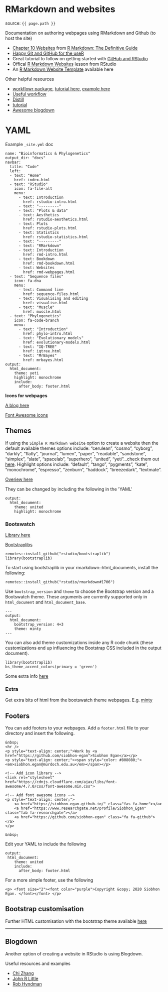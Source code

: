 # RMarkdown and websites

source: `{{ page.path }}`

<i class="fas fa-link"></i> Documentation on authoring webpages using RMarkdown and Github (to host the site)

* [Chapter 10 Websites](https://bookdown.org/yihui/rmarkdown/websites.html) from [R Markdown: The Definitive Guide](https://bookdown.org/yihui/rmarkdown/)
* [Happy Git and GitHub for the useR](https://happygitwithr.com/)
* Great tutorial to follow on getting started with [GitHub and RStudio](https://resources.github.com/whitepapers/github-and-rstudio/)
* Offical [R Markdown Websites](https://rmarkdown.rstudio.com/lesson-13.html) lesson from RStudio
* An [R Markdown Website Template](https://github.com/yutannihilation/rmarkdown-website-template) available here

Other helpful resources

* [workflowr package](https://jdblischak.github.io/workflowr/), [tutorial here](https://cran.r-project.org/web/packages/workflowr/vignettes/wflow-01-getting-started.html), [example here](https://stephenslab.github.io/wflow-divvy/index.html)
* [Useful workflow](https://robertmitchellv.com/blog-building-site-with-rmarkdown.html)
* [Distill](https://rstudio.github.io/distill/)
* [tutorial](https://robchavez.github.io/datascience_gallery/html_only/websites.html)
* [Awesome blogdown](https://awesome-blogdown.com/)


# YAML

Example `_site.yml` doc


```
name: "Bioinformatics & Phylogenetics"
output_dir: "docs"
navbar:
  title: "Code"
  left:
  - text: "Home"
    href: index.html
  - text: "RStudio"
    icon: fa-file-alt
    menu:
      - text: Introduction
        href: rstudio-intro.html
      - text: "---------"
      - text: "Plots & data"
      - text: Aesthetics
        href: rstudio-aesthetics.html
      - text: Plots
        href: rstudio-plots.html
      - text: Statistics
        href: rstudio-statistics.html
      - text: "---------"
      - text: "RMarkdown"
      - text: Introduction
        href: rmd-intro.html
      - text: Bookdown
        href: rmd-bookdown.html
      - text: Websites
        href: rmd-webpages.html
  - text: "Sequence files"
    icon: fa-dna
    menu:
      - text: Command line
        href: sequence-files.html
      - text: Visualising and editing
        href: visualise.html
      - text: "Muscle"
        href: muscle.html
  - text: "Phylogenetics"
    icon: fa-code-branch
    menu:
      - text: "Introduction"
        href: phylo-intro.html
      - text: "Evolutionary models"
        href: evolutionary-models.html
      - text: "IQ-TREE"
        href: iqtree.html
      - text: "MrBayes"
        href: mrbayes.html
output:
  html_document:
    theme: yeti
    highlight: monochrome
    include:
      after_body: footer.html
```


**Icons for webpages**

[A blog here](https://www.r-bloggers.com/icon-web-icons-for-rmarkdown/)

[Font Awesome icons](https://fontawesome.com/)

## Themes

If using the `Simple R Markdown website` option to create a website then the default available themes options include:
“cerulean”, “cosmo”, “cyborg”, “darkly”, “flatly”, “journal”, “lumen”, “paper”, “readable”, “sandstone”, “simplex”, “slate”, “spacelab”, “superhero”, “united”, “yeti”...check them out [here](https://bootswatch.com/).
Highlight options include:
“default”, “tango”, “pygments”, “kate”, “monochrome”, “espresso”, “zenburn”, “haddock”, “breezedark”, “textmate”.

[Overiew here](https://www.datadreaming.org/post/r-markdown-theme-gallery/)

They can be changed by including the following in the 'YAML'
```
output:
  html_document:
    theme: united
    highlight: monochrome
```

### Bootswatch

[Library here](https://bootswatch.com/)

[Bootstraplibs](https://rstudio.github.io/bootstraplib/)

```
remotes::install_github("rstudio/bootstraplib")
library(bootstraplib)
```
To start using bootstraplib in your rmarkdown::html_documents, install the following:
```
remotes::install_github("rstudio/rmarkdown#1706")
```

Use `bootstrap_version` and `theme` to choose the Bootstrap version and a Bootswatch theme. These arguments are currently supported only in `html_document` and `html_document_base`.
```
---
output:
  html_document:
    bootstrap_version: 4+3
    theme: minty
---
```

You can also add theme customizations inside any R code chunk (these customizations end up influencing the Bootstrap CSS included in the output document).

```
library(bootstraplib)
bs_theme_accent_colors(primary = 'green')
```

Some extra info [here](https://community.rstudio.com/t/in-rstudio-rmarkdown-how-to-add-new-html-themes-from-bootswatch/15791)

### Extra

Get extra bits of html from the bootswatch theme webpages. E.g. [minty](https://bootswatch.com/minty/)

## Footers

You can add footers to your webpages.
Add a `footer.html` file to your directory and insert the following.

```
&nbsp;
<hr />
<p style="text-align: center;">Work by <a href="https://github.com/siobhon-egan">Siobhon Egan</a></p>
<p style="text-align: center;"><span style="color: #808080;"><em>siobhon.egan@murdoch.edu.au</em></span></p>

<!-- Add icon library -->
<link rel="stylesheet" href="https://cdnjs.cloudflare.com/ajax/libs/font-awesome/4.7.0/css/font-awesome.min.css">

<!-- Add font awesome icons -->
<p style="text-align: center;">
    <a href="https://siobhon-egan.github.io/" class="fas fa-home"></a>
    <a href="https://www.researchgate.net/profile/Siobhon_Egan" class="fab fa-researchgate"></a>
    <a href="https://github.com/siobhon-egan" class="fa fa-github"></a>
</p>

&nbsp;
```

Edit your YAML to include the following
```
output:
 html_document:
    theme: united
    include:
      after_body: footer.html
```

For a more simple footer, use the following
```
<p> <font size="2"><font color="purple">Copyright &copy; 2020 Siobhon Egan. </font></font> </p>
```

## Bootstrap customisation

Further HTML customisation with the bootstrap theme available [here](https://getbootstrap.com/docs/4.5/components/alerts/)

***

## Blogdown

Another option of creating a website in RStudio is using Blogdown.

Useful resources and examples

* [Chi Zhang](https://andreaczhang.rbind.io/post/my-1st-blogpost/)
* [John R Little](https://www.johnlittle.info/)
* [Rob Hyndman](https://robjhyndman.com)
